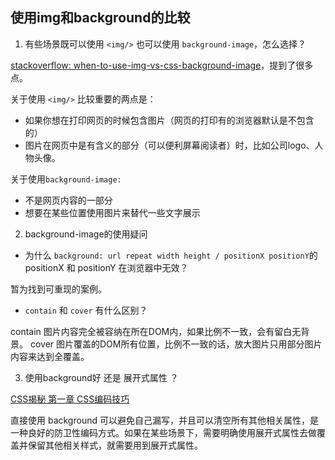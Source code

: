 
## 使用img和background的比较

1. 有些场景既可以使用 `<img/>` 也可以使用 `background-image`，怎么选择？


[stackoverflow: when-to-use-img-vs-css-background-image](https://stackoverflow.com/questions/492809/when-to-use-img-vs-css-background-image)，提到了很多点。

关于使用 `<img/>` 比较重要的两点是：

- 如果你想在打印网页的时候包含图片（网页的打印有的浏览器默认是不包含 <img/> 的）
- 图片在网页中是有含义的部分（可以便利屏幕阅读者）时，比如公司logo、人物头像。

关于使用`background-image:` 

- 不是网页内容的一部分
- 想要在某些位置使用图片来替代一些文字展示

2. background-image的使用疑问

- 为什么 `background: url repeat width height / positionX positionY`的 positionX 和 positionY 在浏览器中无效？

暂为找到可重现的案例。

- `contain` 和 `cover` 有什么区别？

contain 图片内容完全被容纳在所在DOM内，如果比例不一致，会有留白无背景。
cover 图片覆盖的DOM所有位置，比例不一致的话，放大图片只用部分图片内容来达到全覆盖。

3. 使用background好 还是 展开式属性 ？

[CSS揭秘 第一章 CSS编码技巧](https://book.douban.com/subject/26745943/)

直接使用 background 可以避免自己漏写，并且可以清空所有其他相关属性，是一种良好的防卫性编码方式。如果在某些场景下，需要明确使用展开式属性去做覆盖并保留其他相关样式，就需要用到展开式属性。
